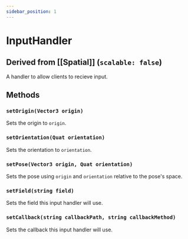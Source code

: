 ```yaml
---
sidebar_position: 1
---
```

# InputHandler
## Derived from [[Spatial]] (`scalable: false`)

A handler to allow clients to recieve input.

## Methods
### `setOrigin(Vector3 origin)`
Sets the origin to `origin`. 

### `setOrientation(Quat orientation)`
Sets the orientation to `orientation`. 

### `setPose(Vector3 origin, Quat orientation)`
Sets the pose using `origin` and `orientation` relative to the pose's space.

### `setField(string field)`
Sets the field this input handler will use.

### `setCallback(string callbackPath, string callbackMethod)`
Sets the callback this input handler will use.
